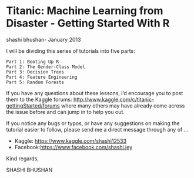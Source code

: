 Titanic: Machine Learning from Disaster - Getting Started With R
================================================================
shashi bhushan- January 2013


I will be dividing this series of tutorials into five parts:

    Part 1: Booting Up R
    Part 2: The Gender-Class Model
    Part 3: Decision Trees
    Part 4: Feature Engineering
    Part 5: Random Forests



If you have any questions about these lessons, I’d encourage you to post them to the Kaggle forums:
http://www.kaggle.com/c/titanic-gettingStarted/forums
where many others may have already come across the issue before and can jump in to help you out.

If you notice any bugs or typos, or have any suggestions on making the tutorial easier to follow,
please send me a direct message through any of ...

* Kaggle: https://www.kaggle.com/shashi12533
* Facebook:https://www.facebook.com/shashi.jey


Kind regards,

SHASHI BHUSHAN
